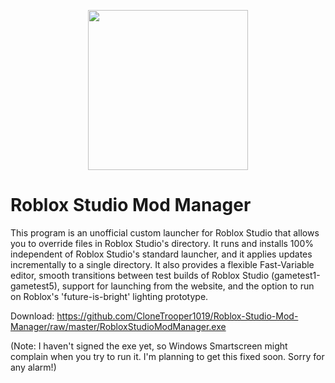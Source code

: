 <p align="center">
  <img width="256" height="256" src="https://raw.githubusercontent.com/CloneTrooper1019/Roblox-Studio-Mod-Manager/master/src/Resources/Logo.png"><br/>
  <h1>Roblox Studio Mod Manager</h1>
</p>


This program is an unofficial custom launcher for Roblox Studio that allows you to override files in Roblox Studio's directory.
It runs and installs 100% independent of Roblox Studio's standard launcher, and it applies updates incrementally to a single directory. 
It also provides a flexible Fast-Variable editor, smooth transitions between test builds of Roblox Studio (gametest1-gametest5), support for launching from the website, and the option to run on Roblox's 'future-is-bright' lighting prototype.

Download:
https://github.com/CloneTrooper1019/Roblox-Studio-Mod-Manager/raw/master/RobloxStudioModManager.exe

(Note: I haven't signed the exe yet, so Windows Smartscreen might complain when you try to run it. I'm planning to get this fixed soon. Sorry for any alarm!)
